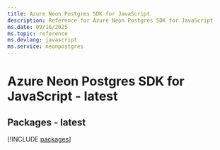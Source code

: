 ```yaml
---
title: Azure Neon Postgres SDK for JavaScript
description: Reference for Azure Neon Postgres SDK for JavaScript
ms.date: 09/16/2025
ms.topic: reference
ms.devlang: javascript
ms.service: neonpostgres
---
```

# Azure Neon Postgres SDK for JavaScript - latest
## Packages - latest
[!INCLUDE [packages](neon-postgres-index.md)]